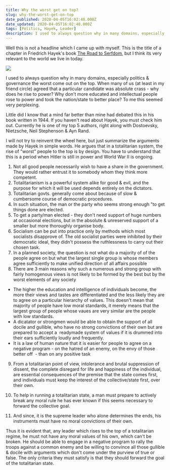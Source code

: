```yaml
---
title: Why the worst get on top?
slug: why-the-worst-get-on-top
date_published: 2020-04-05T16:02:48.000Z
date_updated: 2020-04-05T16:02:48.000Z
tags: [Politics, Hayek, Leader]
description: I used to always question why in many domains, especially politics & governance the worst come out on the top. When many of us agreed that a particular candidate was absolute crass - why does he rise to power? Why don't more educated and intellectual people rose to power? 
---
```


Well this is not a headline which I came up with myself. This is the title of a chapter in Friedrich Hayek's book [The Road to Serfdom](https://www.goodreads.com/book/show/299215.The_Road_to_Serfdom), but I think its very relevant to the world we live in today.

![](/img/2020/04/Screenshot-2020-04-05-at-8.39.35-PM.jpg)

I used to always question why in many domains, especially politics & governance the worst come out on the top. When many of us (at least in my friend circle) agreed that a particular candidate was absolute crass - why does he rise to power? Why don't more educated and intellectual people rose to power and took the nation/state to better place? To me this seemed very perplexing.

Little did I know that a mind far better than mine had debated this in his book written in 1944. If you haven't read about Hayek, you must check him out. Currently he is one of my top 5 authors, right along with Dostoevsky, Nietzsche, Neil Stephenson & Ayn Rand.

I will not try to reinvent the wheel here, but just summarize the arguments made by Hayek in simple words. He argues that in a totalitarian system, the rise of "worst" people to the top is by design. You have to understand that this is a period when Hitler is still in power and World War II is ongoing.

1. Not all good people necessarily wish to have a share in the government. They would rather entrust it to somebody whom they think more competent.
2. Totalitarianism is a powerful system alike for good & evil, and the purpose for which it will be used depends entirely on the dictators.
3. Totalitarian govts. generally come about because of slow & cumbersome course of democratic procedures.
4. In such situation, the man or the party who seems strong enough "to get things done are elected.
5. To get a party/man elected - they don't need support of huge numbers at occasional elections, but in the absolute & unreserved support of a smaller but more thoroughly organise body.
6. Socialism can be put into practice only by methods which most socialists disapprove of. The old socialist parties were inhibited by their democratic ideal, they didn't possess the ruthlessness to carry out their chosen task.
7. In a planned society, the question is not what do a majority of of the people agree on but what the largest single group is whose members agree sufficiently to make unified direction of all affairs possible
8. There are 3 main reasons why such a numerous and strong group with fairly homogenous views is not likely to be formed by the best but by the worst elements of any society

- The higher the education and intelligence of individuals become, the more their views and tastes are differentiated and the less likely they are to agree on a particular hierarchy of values.
This doesn't mean that majority of people have low moral standards, it merely means that the largest group of people whose vaues are very similar are the people with low standards.
- A dicatator or strongmen would be able to obtain the support of all docile and gullible, who have no strong convictions of their own but are prepared to accept a  readymade system of values if it is drummed into their ears sufficiently loudly and frequently.
- It is a law of human nature that it is easier for people to agree on a negative program - on the hatred of an enemy, on the envy of those better off  - than on any positive task

9. From a totalitarian point of view, intolerance and brutal suppression of dissent, the complete disregard for life and happiness of the individual, are essential consequences of the premise that the state comes first, and individuals must keep the interest of the collective/state first, over their own.

10. To help in running a totalitarian state, a man must prepare to actively break any moral rule he has ever known if this seems necessary to forward the collective goal.

11. And since, it is the supreme leader who alone determines the ends, his instruments must have no moral convictions of their own.

Thus it is evident that, any leader which rises to the top of a totalitarian regime, he must not have any moral values of his own, which can't be broken. He should be able to engage in a negative program to rally the troops against a common enemy and be willing to convince all those gullible & docile with arguments which don't come under the purview of true or false. The only criteria they must satisfy is that they should forward the goal of the totalitarian state.
